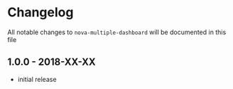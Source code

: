 # Changelog

All notable changes to `nova-multiple-dashboard` will be documented in this file

## 1.0.0 - 2018-XX-XX

- initial release
